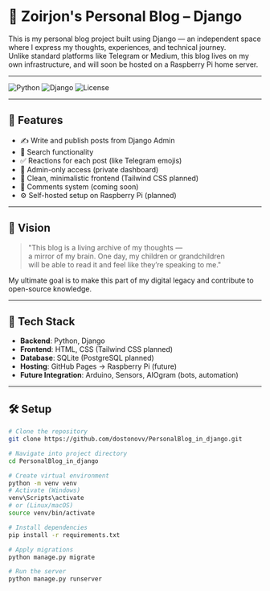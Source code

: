 # 🧠 Zoirjon's Personal Blog – Django

This is my personal blog project built using Django — an independent space where I express my thoughts, experiences, and technical journey.  
Unlike standard platforms like Telegram or Medium, this blog lives on my own infrastructure, and will soon be hosted on a Raspberry Pi home server.

---

![Python](https://img.shields.io/badge/Python-3.11-blue)
![Django](https://img.shields.io/badge/Django-5.0-green)
![License](https://img.shields.io/badge/License-MIT-yellow)

---

## 🧩 Features

- ✍️ Write and publish posts from Django Admin
- 🔎 Search functionality
- ✅ Reactions for each post (like Telegram emojis)
- 🔐 Admin-only access (private dashboard)
- 🎨 Clean, minimalistic frontend (Tailwind CSS planned)
- 💬 Comments system (coming soon)
- ⚙️ Self-hosted setup on Raspberry Pi (planned)

---

## 🔭 Vision

> "This blog is a living archive of my thoughts —  
> a mirror of my brain. One day, my children or grandchildren  
> will be able to read it and feel like they’re speaking to me."

My ultimate goal is to make this part of my digital legacy and contribute to open-source knowledge.

---

## 🚀 Tech Stack

- **Backend**: Python, Django
- **Frontend**: HTML, CSS (Tailwind CSS planned)
- **Database**: SQLite (PostgreSQL planned)
- **Hosting**: GitHub Pages → Raspberry Pi (future)
- **Future Integration**: Arduino, Sensors, AIOgram (bots, automation)

---

## 🛠 Setup

```bash
# Clone the repository
git clone https://github.com/dostonovv/PersonalBlog_in_django.git

# Navigate into project directory
cd PersonalBlog_in_django

# Create virtual environment
python -m venv venv
# Activate (Windows)
venv\Scripts\activate
# or (Linux/macOS)
source venv/bin/activate

# Install dependencies
pip install -r requirements.txt

# Apply migrations
python manage.py migrate

# Run the server
python manage.py runserver
